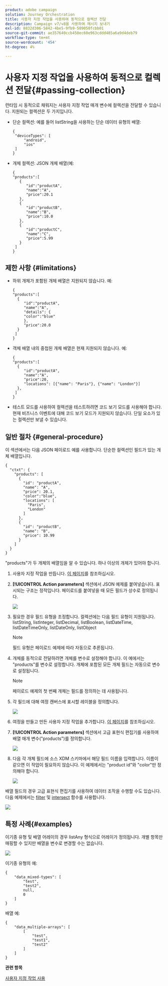 ```yaml
---
product: adobe campaign
solution: Journey Orchestration
title: 사용자 지정 작업을 사용하여 동적으로 컬렉션 전달
description: Campaign v7/v8을 사용하여 메시지 보내기
exl-id: 8832d306-5842-4be5-9fb9-509050fcbb01
source-git-commit: ae357640ccb450ec60e963cddd485a6a9d4deb79
workflow-type: tm+mt
source-wordcount: '454'
ht-degree: 4%

---
```



# 사용자 지정 작업을 사용하여 동적으로 컬렉션 전달{#passing-collection}

런타임 시 동적으로 채워지는 사용자 지정 작업 매개 변수에 컬렉션을 전달할 수 있습니다. 지원되는 컬렉션은 두 가지입니다.

* 단순 컬렉션: 예를 들어 listString을 사용하는 단순 데이터 유형의 배열:

   ```
   {
    "deviceTypes": [
        "android",
        "ios"
    ]
   }
   ```

* 개체 컬렉션: JSON 개체 배열(예:

   ```
   {
   "products":[
      {
         "id":"productA",
         "name":"A",
         "price":20.1
      },
      {
         "id":"productB",
         "name":"B",
         "price":10.0
      },
      {
         "id":"productC",
         "name":"C",
         "price":5.99
      }
    ]
   }
   ```

## 제한 사항 {#limitations}

* 하위 개체가 포함된 개체 배열은 지원되지 않습니다. 예:

   ```
   {
   "products":[
     {
        "id":"productA",
        "name":"A",
        "details": {
        "color":"blue"
        },
        "price":20.0
     }
    ]
   }
   ```

* 객체 배열 내의 중첩된 개체 배열은 현재 지원되지 않습니다. 예:

   ```
   {
   "products":[
     {
        "id":"productA",
        "name":"A",
        "price":20,
        "locations": [{"name": "Paris"}, {"name": "London"}]
     },
    ]
   }
   ```
* 테스트 모드를 사용하여 컬렉션을 테스트하려면 코드 보기 모드를 사용해야 합니다. 현재 비즈니스 이벤트에 대해 코드 보기 모드가 지원되지 않습니다. 단일 요소가 있는 컬렉션만 보낼 수 있습니다.

## 일반 절차 {#general-procedure}

이 섹션에서는 다음 JSON 페이로드 예를 사용합니다. 단순한 컬렉션인 필드가 있는 개체 배열입니다.

```
{
  "ctxt": {
    "products": [
      {
        "id": "productA",
        "name": "A",
        "price": 20.1,
        "color":"blue",
        "locations": [
          "Paris",
          "London"
        ]
      },
      {
        "id": "productB",
        "name": "B",
        "price": 10.99
      }
    ]
  }
}
```

&quot;products&quot;가 두 개체의 배열임을 알 수 있습니다. 하나 이상의 개체가 있어야 합니다.

1. 사용자 지정 작업을 만듭니다. [이 페이지](../action/about-custom-action-configuration.md)를 참조하십시오.

1. **[!UICONTROL Action parameters]** 섹션에서 JSON 예제를 붙여넣습니다. 표시되는 구조는 정적입니다. 페이로드를 붙여넣을 때 모든 필드가 상수로 정의됩니다.

   ![](../assets/uc-collection-1.png)

1. 필요한 경우 필드 유형을 조정합니다. 컬렉션에는 다음 필드 유형이 지원됩니다. listString, listInteger, listDecimal, listBoolean, listDateTime, listDateTimeOnly, listDateOnly, listObject

   >[!NOTE]
   >
   >필드 유형은 페이로드 예제에 따라 자동으로 추론됩니다.

1. 개체를 동적으로 전달하려면 개체를 변수로 설정해야 합니다. 이 예에서는 &quot;products&quot;를 변수로 설정합니다. 개체에 포함된 모든 개체 필드는 자동으로 변수로 설정됩니다.

   >[!NOTE]
   >
   >페이로드 예제의 첫 번째 개체는 필드를 정의하는 데 사용됩니다.

1. 각 필드에 대해 여정 캔버스에 표시할 레이블을 정의합니다.

   ![](../assets/uc-collection-2.png)

1. 여정을 만들고 만든 사용자 지정 작업을 추가합니다. [이 페이지](../building-journeys/using-custom-actions.md)를 참조하십시오.

1. **[!UICONTROL Action parameters]** 섹션에서 고급 표현식 편집기를 사용하여 배열 매개 변수(&quot;products&quot;)를 정의합니다.

   ![](../assets/uc-collection-3.png)

1. 다음 각 개체 필드에 소스 XDM 스키마에서 해당 필드 이름을 입력합니다. 이름이 같으면 이 작업이 필요하지 않습니다. 이 예제에서는 &quot;product id&quot;와 &quot;color&quot;만 정의해야 합니다.

   ![](../assets/uc-collection-4.png)

배열 필드의 경우 고급 표현식 편집기를 사용하여 데이터 조작을 수행할 수도 있습니다. 다음 예제에서는 [filter](https://git.corp.adobe.com/AdobeDocs/journeys.en/blob/fvi-21.9/help/using/functions/functionfilter.md) 및 [intersect](https://git.corp.adobe.com/AdobeDocs/journeys.en/blob/fvi-21.9/help/using/functions/functiontintersect.md) 함수를 사용합니다.

![](../assets/uc-collection-5.png)

## 특정 사례{#examples}

이기종 유형 및 배열 어레이의 경우 listAny 형식으로 어레이가 정의됩니다. 개별 항목만 매핑할 수 있지만 배열을 변수로 변경할 수는 없습니다.

![](../assets/uc-collection-heterogeneous.png)

이기종 유형의 예:

```
{
    "data_mixed-types": [
        "test",
        "test2",
        null,
        0
    ]
}
```

배열 예:

```
{
    "data_multiple-arrays": [
        [
            "test",
            "test1",
            "test2"
        ]
    ]
}
```

**관련 항목**

[사용자 지정 작업 사용](../building-journeys/using-custom-actions.md)